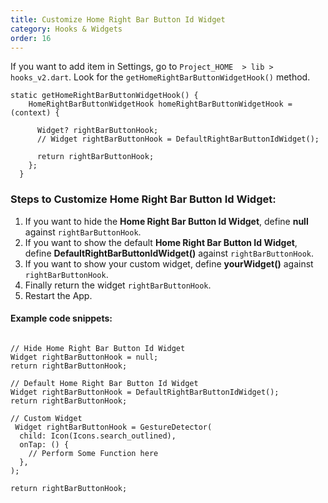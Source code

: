 ```yaml
---
title: Customize Home Right Bar Button Id Widget
category: Hooks & Widgets
order: 16
---
```



If you want to add item in Settings, go to `Project_HOME  > lib > hooks_v2.dart`. Look for the `getHomeRightBarButtonWidgetHook()` method.

```
static getHomeRightBarButtonWidgetHook() {
    HomeRightBarButtonWidgetHook homeRightBarButtonWidgetHook = (context) {

      Widget? rightBarButtonHook;
      // Widget rightBarButtonHook = DefaultRightBarButtonIdWidget();

      return rightBarButtonHook;
    };
  }
```

### Steps to Customize Home Right Bar Button Id Widget: 

1. If you want to hide the **Home Right Bar Button Id Widget**, define **null** against `rightBarButtonHook`.
2. If you want to show the default **Home Right Bar Button Id Widget**, define **DefaultRightBarButtonIdWidget()** against `rightBarButtonHook`.
3. If you want to show your custom widget, define **yourWidget()** against `rightBarButtonHook`.
4. Finally return the widget `rightBarButtonHook`.
5. Restart the App.

#### Example code snippets:

```

// Hide Home Right Bar Button Id Widget
Widget rightBarButtonHook = null;
return rightBarButtonHook;

// Default Home Right Bar Button Id Widget
Widget rightBarButtonHook = DefaultRightBarButtonIdWidget();
return rightBarButtonHook;

// Custom Widget
 Widget rightBarButtonHook = GestureDetector(
  child: Icon(Icons.search_outlined),
  onTap: () {
    // Perform Some Function here
  },
);

return rightBarButtonHook;

```